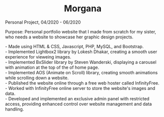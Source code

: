 <h1 style="text-align:center;">Morgana</h1>
<p>Personal Project, 04/2020 - 06/2020</p>

<p>Purpose: Personal portfolio website that I made from scratch for my sister, who needs a website to showcase her graphic design projects.</p>

<p>
- Made using HTML & CSS, Javascript, PHP, MySQL, and Bootstrap.<br>
- Implemented Lightbox2 library by Lokesh Dhakar, creating a smooth user experience for vieweing images.<br>
- Implemented BxSlider library by Steven Wanderski, displaying a carousel with animation at the top of the of home page.<br>
- Implemented AOS (Animate on Scroll) library, creating smooth animations while scrolling down a website.<br>
- Published the website online through a free web hoster called InfinityFree.<br>
- Worked with InfinityFree online server to store the website's images and data.<br>
- Developed and implemented an exclusive admin panel with restricted access, providing enhanced control over website management and data handling.<br>
</p>


